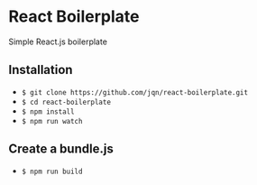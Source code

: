 # React Boilerplate

Simple React.js boilerplate

## Installation

- `$ git clone https://github.com/jqn/react-boilerplate.git`
- `$ cd react-boilerplate`
- `$ npm install`
- `$ npm run watch`

## Create a bundle.js

- `$ npm run build`
